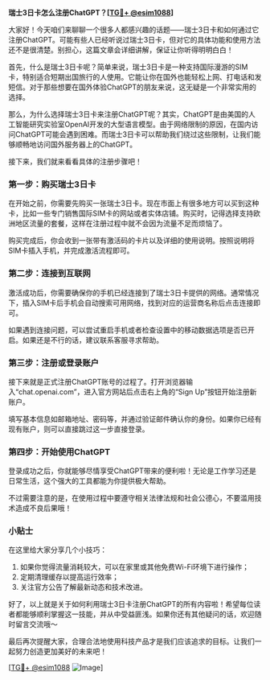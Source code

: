 **瑞士3日卡怎么注册ChatGPT？[[TG💪+ @esim1088](https://t.me/s/esim1088)]**

大家好！今天咱们来聊聊一个很多人都感兴趣的话题——瑞士3日卡和如何通过它注册ChatGPT。可能有些人已经听说过瑞士3日卡，但对它的具体功能和使用方法还不是很清楚。别担心，这篇文章会详细讲解，保证让你听得明明白白！

首先，什么是瑞士3日卡呢？简单来说，瑞士3日卡是一种支持国际漫游的SIM卡，特别适合短期出国旅行的人使用。它能让你在国外也能轻松上网、打电话和发短信。对于那些想要在国外体验ChatGPT的朋友来说，这无疑是一个非常实用的选择。

那么，为什么选择瑞士3日卡来注册ChatGPT呢？其实，ChatGPT是由美国的人工智能研究实验室OpenAI开发的大型语言模型。由于网络限制的原因，在国内访问ChatGPT可能会遇到困难。而瑞士3日卡可以帮助我们绕过这些限制，让我们能够顺畅地访问国外服务器上的ChatGPT。

接下来，我们就来看看具体的注册步骤吧！

### 第一步：购买瑞士3日卡

在开始之前，你需要先购买一张瑞士3日卡。现在市面上有很多地方可以买到这种卡，比如一些专门销售国际SIM卡的网站或者实体店铺。购买时，记得选择支持欧洲地区流量的套餐，这样在注册过程中就不会因为流量不足而烦恼了。

购买完成后，你会收到一张带有激活码的卡片以及详细的使用说明。按照说明将SIM卡插入手机，并完成激活流程即可。

### 第二步：连接到互联网

激活成功后，你需要确保你的手机已经连接到了瑞士3日卡提供的网络。通常情况下，插入SIM卡后手机会自动搜索可用网络，找到对应的运营商名称后点击连接即可。

如果遇到连接问题，可以尝试重启手机或者检查设置中的移动数据选项是否已开启。如果还是不行的话，建议联系客服寻求帮助。

### 第三步：注册或登录账户

接下来就是正式注册ChatGPT账号的过程了。打开浏览器输入“chat.openai.com”，进入官方网站后点击右上角的“Sign Up”按钮开始注册新账户。

填写基本信息如邮箱地址、密码等，并通过验证邮件确认你的身份。如果你已经有现有账户，则可以直接跳过这一步直接登录。

### 第四步：开始使用ChatGPT

登录成功之后，你就能够尽情享受ChatGPT带来的便利啦！无论是工作学习还是日常生活，这个强大的工具都能为你提供极大帮助。

不过需要注意的是，在使用过程中要遵守相关法律法规和社会公德心，不要滥用技术造成不良后果哦！

### 小贴士

在这里给大家分享几个小技巧：
1. 如果你觉得流量消耗较大，可以在家里或其他免费Wi-Fi环境下进行操作；
2. 定期清理缓存以提高运行效率；
3. 关注官方公告了解最新动态和技术改进。

好了，以上就是关于如何利用瑞士3日卡注册ChatGPT的所有内容啦！希望每位读者都能够顺利掌握这一技能，并从中受益匪浅。如果你还有其他疑问的话，欢迎随时留言交流哦～

最后再次提醒大家，合理合法地使用科技产品才是我们应该追求的目标。让我们一起努力创造更加美好的未来吧！

[[TG💪+ @esim1088](https://t.me/s/esim1088) ![Image](https://i.postimg.cc/4NQfJmqS/Snipaste-2025-05-13-00-14-12.png)]